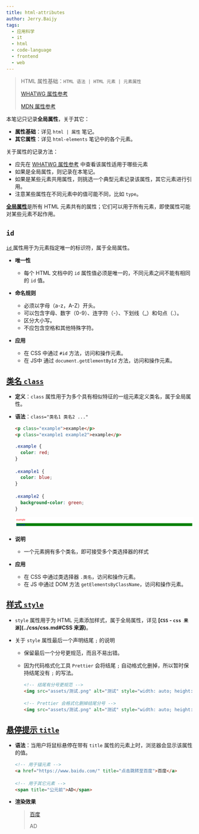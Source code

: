 ```yaml
---
title: html-attributes
author: Jerry.Baijy
tags:
  - 应用科学
  - it
  - html
  - code-language
  - frontend
  - web
---
```




> HTML 属性基础：`HTML 语法 | HTML 元素 | 元素属性`
>
> [WHATWG 属性参考](https://html.spec.whatwg.org/multipage/indices.html#attributes-3 "WHATWG 属性参考")
>
> [MDN 属性参考](https://developer.mozilla.org/zh-CN/docs/Web/HTML/Reference/Attributes "MDN HTML 属性参考")

本笔记只记录**全局属性**，关于其它：

- **属性基础**：详见 `html | 属性` 笔记。
- **其它属性**：详见 `html-elements` 笔记中的各个元素。

关于属性的记录方法：

- 应先在 [WHATWG 属性参考](https://html.spec.whatwg.org/multipage/indices.html#attributes-3 "WHATWG 属性参考") 中查看该属性适用于哪些元素
- 如果是全局属性，则记录在本笔记。
- 如果是某些元素共用属性，则挑选一个典型元素记录该属性，其它元素进行引用。
- 注意某些属性在不同元素中的值可能不同，比如 `type`。

[**全局属性**](https://developer.mozilla.org/zh-CN/docs/Web/HTML/Reference/Global_attributes)是所有 HTML 元素共有的属性；它们可以用于所有元素，即使属性可能对某些元素不起作用。

## `id` 

[`id` ](https://developer.mozilla.org/zh-CN/docs/Web/API/Element/id) 属性用于为元素指定唯一的标识符，属于全局属性。

- **唯一性**
    - 每个 HTML 文档中的 `id` 属性值必须是唯一的，不同元素之间不能有相同的 `id` 值。
    
- **命名规则**

    - 必须以字母（a-z，A-Z）开头。
    - 可以包含字母、数字（0-9）、连字符（-）、下划线（_）和句点（.）。
    - 区分大小写。
    - 不应包含空格和其他特殊字符。

- **应用**

    - 在 CSS 中通过 `#id` 方法，访问和操作元素。
    - 在 JS中 通过 `document.getElementById` 方法，访问和操作元素。

## [类名 `class`](https://developer.mozilla.org/zh-CN/docs/Web/HTML/Global_attributes/class)

- **定义**：`class` 属性用于为多个具有相似特征的一组元素定义类名，属于全局属性。
- **语法**：`class="类名1 类名2 ..."`

    ```html
    <p class="example">example</p>
    <p class="example1 example2">example</p>
    ```

    ```css
    .example {
      color: red;
    }
    
    .example1 {
      color: blue;
    }
    
    .example2 {
      background-color: green;
    }
    ```

    ![image-20241205184715619](assets/image-20241205184715619.png)

- **说明**

    - 一个元素拥有多个类名，即可接受多个类选择器的样式

- **应用**

    - 在 CSS 中通过类选择器 `.类名`，访问和操作元素。
    - 在 JS 中通过 DOM 方法 `getElementsByClassName`，访问和操作元素。

## [样式 `style`](https://developer.mozilla.org/zh-CN/docs/Web/HTML/Element/style)

- `style` 属性用于为 HTML 元素添加样式，属于全局属性，详见 **[`CSS` - `css 来源`](../css/css.md#CSS 来源)**。
- 关于 `style` 属性最后一个声明结尾 `;` 的说明

    - 保留最后一个分号更规范，而且不易出错。
    - 因为代码格式化工具 `Prettier` 会将结尾 `;` 自动格式化删掉，所以暂时保持结尾没有 `;` 的写法。

        ```html
        <!-- 结尾有分号更规范 -->
        <img src="assets/测试.png" alt="测试" style="width: auto; height: 400px;" />
        
        <!-- Prettier 会格式化删掉结尾分号 -->
        <img src="assets/测试.png" alt="测试" style="width: auto; height: 400px" />
        ```

## [悬停提示 `title`](https://developer.mozilla.org/zh-CN/docs/Web/HTML/Reference/Global_attributes/title)

- **语法**：当用户将鼠标悬停在带有 `title` 属性的元素上时，浏览器会显示该属性的值。

    ```html
    <!-- 用于锚元素 -->
    <a href="https://www.baidu.com/" title="点击跳转至百度">百度</a>
    
    <!-- 用于其它元素 -->
    <span title="公元前">AD</span>
    ```

- **渲染效果**

    > <a href="https://www.baidu.com/" title="点击跳转至百度">百度</a>
    >
    > <span title="公元前">AD</span>
